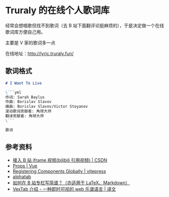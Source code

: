 # Truraly 的在线个人歌词库

经常会想唱歌但找不到歌词（去 B 站下面翻评论挺麻烦的），于是决定做一个在线歌词库方便自己用。

主要是 V 家的歌词多一点

在线地址：http://lyric.truraly.fun/

## 歌词格式

````md
# I Want To Live

\```yml
作词: Sarah Baylus
作曲: Borislav Slavov
编曲: Borislav Slavov/Victor Stoyanov
滚动歌词贡献者: 角球大师
翻译贡献者: 角球大师
\```

歌词
````

<!--
## 前言选项

除了 tital 是必选的，其他都是可选的

|   选项   |            说明            |
| :------: | :------------------------: |
|  title   |            歌名            |
|  artist  |            歌手            |
|  writer  |            作词            |
| composer |            作曲            |
|  adjust  |            调校            |
|  Btital  |          B 站标题          |
|   url    | 歌曲链接（B 站或者网易云） | -->

## 参考资料

- [接入 B 站 iframe 视频(bilibili 引用视频) | CSDN](https://blog.csdn.net/xinshou_caizhu/article/details/94028606)
- [Props | Vue](https://cn.vuejs.org/guide/components/props.html#props-declaration)
- [Registering Components Globally | vitepress](https://vitepress.dev/guide/using-vue#registering-components-globally)
- [alphatab](https://www.alphatab.net/)
- [如何在 B 站专栏写简谱？（亦适用于 LaTeX、Markdown）](https://www.bilibili.com/read/cv15939255/)
- [VexTab 介绍 - 一种即时可视的 web 乐谱语言 | 译文](https://yedaxia.github.io/VexTab-Introdution/)
